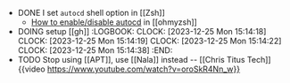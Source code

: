 - DONE I set `autocd` shell option in [[Zsh]]
	- [How to enable/disable autocd](https://github.com/ohmyzsh/ohmyzsh/issues/8025#issuecomment-514285345) in [[ohmyzsh]]
- DOING setup [[gh]]
  :LOGBOOK:
  CLOCK: [2023-12-25 Mon 15:14:18]
  CLOCK: [2023-12-25 Mon 15:14:19]
  CLOCK: [2023-12-25 Mon 15:14:22]
  CLOCK: [2023-12-25 Mon 15:14:38]
  :END:
- TODO Stop using [[APT]], use [[Nala]] instead -- [[Chris Titus Tech]]
  {{video https://www.youtube.com/watch?v=oroSkR4Nn_w}}